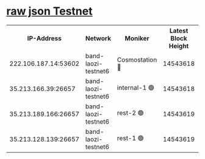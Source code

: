 
[raw json Testnet](https://rpc-check.bandt.stavr.tech/bandt/rpcbandt_result.json)
=

<table><tr><th>IP-Address</th><th>Network</th><th>Moniker</th><th>Latest Block Height</th><th>Earliest Block Height</th><th>Catching Up</th><th>Tx Index</th><th>Voting Power</th><th>Scan Time</th></tr><tr><td>222.106.187.14:53602</td><td>band-laozi-testnet6</td><td>Cosmostation 🔴</td><td>14543618</td><td>13177501</td><td>False</td><td>on</td><td>2203223</td><td>2024-01-05T04:57:06.227440148UTC</td></tr><tr><td>35.213.166.39:26657</td><td>band-laozi-testnet6</td><td>internal-1 🟢</td><td>14543618</td><td>14443618</td><td>False</td><td>on</td><td>0</td><td>2024-01-05T04:57:07.100875334UTC</td></tr><tr><td>35.213.189.166:26657</td><td>band-laozi-testnet6</td><td>rest-2 🟢</td><td>14543619</td><td>14443619</td><td>False</td><td>on</td><td>0</td><td>2024-01-05T04:57:08.025743311UTC</td></tr><tr><td>35.213.128.139:26657</td><td>band-laozi-testnet6</td><td>rest-1 🟢</td><td>14543619</td><td>14443619</td><td>False</td><td>on</td><td>0</td><td>2024-01-05T04:57:08.953059416UTC</td></tr></table>
